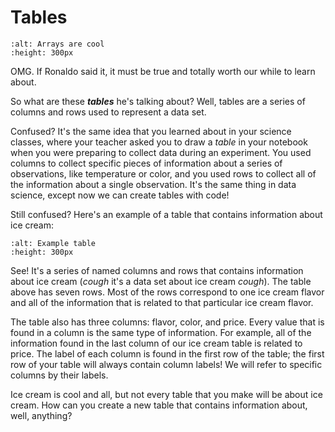 Tables
======

```{image} meme.png
:alt: Arrays are cool
:height: 300px
```
OMG. If Ronaldo said it, it must be true and totally worth our while to learn about.

So what are these <b><i>tables</i></b> he's talking about? Well, tables are a series of columns and rows used to represent a data set.

Confused? It's the same idea that you learned about in your science classes, where your teacher asked you to draw a <i>table</i> in your notebook when you were preparing to collect data during an experiment. You used columns to collect specific pieces of information about a series of observations, like temperature or color, and you used rows to collect all of the information about a single observation. It's the same thing in data science, except now we can create tables with code!

Still confused? Here's an example of a table that contains information about ice cream:
```{image} table.png
:alt: Example table
:height: 300px
```

See! It's a series of named columns and rows that contains information about ice cream (*cough* it's a data set about ice cream *cough*). The table above has seven rows. Most of the rows correspond to one ice cream flavor and all of the information that is related to that particular ice cream flavor.

The table also has three columns: flavor, color, and price. Every value that is found in a column is the same type of information. For example, all of the information found in the last column of our ice cream table is related to price. The label of each column is found in the first row of the table; the first row of your table will always contain column labels! We will refer to specific columns by their labels.

Ice cream is cool and all, but not every table that you make will be about ice cream. How can you create a new table that contains information about, well, anything?
